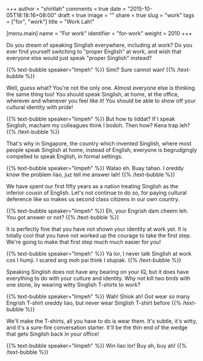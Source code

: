 +++
author = "shirtlah"
comments = true
date = "2015-10-05T18:18:16+08:00"
draft = true
image = ""
share = true
slug = "work"
tags = ["for", "work"]
title = "Work Lah!"

[menu.main]
  name = "For work"
  identifier = "for-work"
  weight = 2010
+++

Do you dream of speaking Singlish everywhere, including at work?
Do you ever find yourself switching to "proper English" at work, and wish that everyone else would just speak "proper Singlish"
 instead?

{{% text-bubble speaker="limpeh" %}}
Simi? Sure cannot wan!
{{% /text-bubble %}}

Well, guess what? You're not the only one. Almost everyone else is thinking the same thing too! You should speak Singlish, at home, at the office, wherever and whenever you feel like it! You should be able to show off your cultural identity with pride!

{{% text-bubble speaker="limpeh" %}}
But how to liddat? If I speak Singlish, macham my colleagues think I bodoh. Then how? Kena trap leh?
{{% /text-bubble %}}

That's why in Singapore, the country which invented Singlish, where most people speak Singlish at home, instead of English, everyone is begrudgingly compelled to speak English, in formal settings.

{{% text-bubble speaker="limpeh" %}}
Walao eh. Buay tahan. I oreddy know the problem liao, juz tell me answer lah!
{{% /text-bubble %}}

We have spent our first fifty years as a nation treating Singlish as the inferior cousin of English. Let's not continue to do so, for paying cultural deference like so makes us second class citizens in our own country.

{{% text-bubble speaker="limpeh" %}}
Eh, your Engrish dam cheem leh. You got answer or not?
{{% /text-bubble %}}

It is perfectly fine that you have not shown your identity at work yet. It is totally cool that you have not worked up the courage to take the first step. We're going to make that first step much much easier for you!

{{% text-bubble speaker="limpeh" %}}
Ya lor, I never talk Singlish at work cos I humji. I scared ang moh pai think I stupiak.
{{% /text-bubble %}}

Speaking Singlish does not have any bearing on your IQ, but it does have everything to do with your culture and identity. Why not kill two birds with one stone, by wearing witty Singlish T-shirts to work?

{{% text-bubble speaker="limpeh" %}}
Wah! Shiok ah! Got wear so many Engrish T-shirt oreddy liao, but never wear Singlish T-shirt before
{{% /text-bubble %}}

We'll make the T-shirts, all you have to do is wear them. It's subtle, it's witty, and it's a sure-fire conversation starter. It'll be the thin end of the wedge that gets Singlish back in your office!

{{% text-bubble speaker="limpeh" %}}
Win liao lor! Buy ah, buy ah!
{{% /text-bubble %}}
